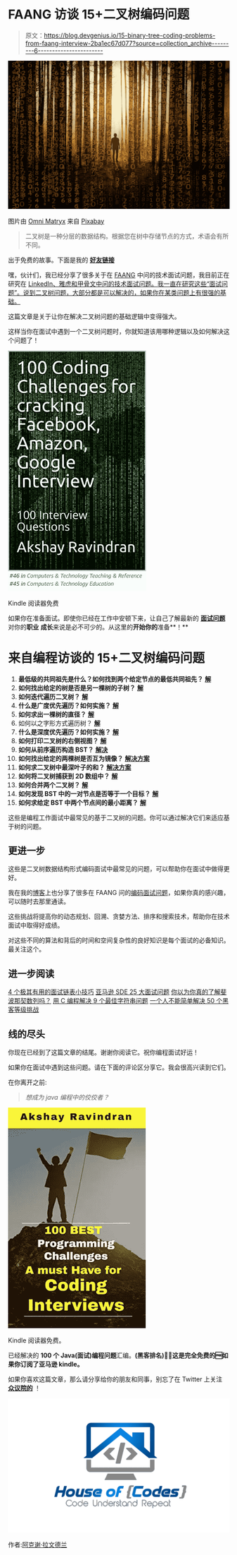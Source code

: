 # FAANG 访谈 15+二叉树编码问题

> 原文：<https://blog.devgenius.io/15-binary-tree-coding-problems-from-faang-interview-2ba1ec67d077?source=collection_archive---------6----------------------->

![](img/c4472ceed0081633a49aa124c380ba46.png)

图片由 [Omni Matryx](https://pixabay.com/users/Matryx-15948447/?utm_source=link-attribution&utm_medium=referral&utm_campaign=image&utm_content=5030250) 来自 [Pixabay](https://pixabay.com/?utm_source=link-attribution&utm_medium=referral&utm_campaign=image&utm_content=5030250)

> 二叉树是一种分层的数据结构。根据您在树中存储节点的方式，术语会有所不同。

出于免费的故事。下面是我的 [**好友链接**](https://medium.com/dev-genius/15-binary-tree-coding-problems-from-faang-interview-2ba1ec67d077?source=friends_link&sk=c2aa9497033c82027751c624d19051a3)

嘿，伙计们，我已经分享了很多关于在 [FAANG](https://medium.com/javarevisited/100-days-to-amazon-day-1-b9e07228f079) 中问的技术面试问题，我目前正在研究在 [LinkedIn、雅虎和甲骨文中问的技术面试问题。我一直在研究这些“面试问题”。说到二叉树问题，大部分都是可以解决的，如果你在某类问题上有很强的基础。](https://medium.com/javarevisited/100-days-to-linkedin-challenge-10d84a92b63f?source=your_stories_page---------------------------)

这篇文章是关于让你在解决二叉树问题的基础逻辑中变得强大。

这样当你在面试中遇到一个二叉树问题时，你就知道该用哪种逻辑以及如何解决这个问题了！

[![](img/c14d0e066db96bbefe7abc6460fcad66.png)](https://www.amazon.com/gp/product/B081969QH5/ref=as_li_tl?ie=UTF8&camp=1789&creative=9325&creativeASIN=B081969QH5&linkCode=as2&tag=houseofcode0c-20&linkId=b31509b40068fd3ba7741cdff726083a)

Kindle 阅读器免费

如果你在准备面试。即使你已经在工作中安顿下来，让自己了解最新的 [**面试问题**](https://codeburst.io/100-coding-interview-questions-for-programmers-b1cf74885fb7) 对你的**职业** **成长**来说是必不可少的。从这里的**开始你的**准备**！**

# 来自编程访谈的 15+二叉树编码问题

1.  **最低级的共同祖先是什么？如何找到两个给定节点的最低共同祖先？** [**解**](https://medium.com/@akshay_ravindran/day-92-lowest-common-ancestor-f83936e7a558?source=your_stories_page---------------------------)
2.  **如何找出给定的树是否是另一棵树的子树？** [**解**](https://medium.com/@akshay_ravindran/day-45-subtree-of-another-tree-b790a93afd07?source=your_stories_page---------------------------)
3.  **如何迭代遍历二叉树？** [**解**](https://medium.com/javarevisited/the-ultimate-guide-to-binary-trees-47112269e6fc)
4.  **什么是广度优先遍历？如何实施？** [**解**](https://medium.com/@akshay_ravindran/day-34-binary-tree-level-order-traversal-c1587bfdb251?source=your_stories_page---------------------------)
5.  **如何求出一棵树的直径？** [**解**](https://medium.com/@akshay_ravindran/100-days-challenge-to-cracking-the-coding-interview-f0a2b81db6a6?source=your_stories_page---------------------------)
6.  如何以之字形方式遍历树？ [**解**](https://medium.com/@akshay_ravindran/day-49-binary-tree-zig-zag-traversal-d07e769805d7?source=your_stories_page---------------------------)
7.  **什么是深度优先遍历？如何实施？** [**解**](https://medium.com/javarevisited/the-ultimate-guide-to-binary-trees-47112269e6fc?source=your_stories_page---------------------------)
8.  **如何打印二叉树的右侧视图？** [**解**](https://medium.com/@akshay_ravindran/day-41-right-side-view-of-binary-tree-c352cda1e8ec?source=your_stories_page---------------------------)
9.  **如何从前序遍历构造 BST？** [**解决**](https://medium.com/@akshay_ravindran/day-97-construct-bst-from-preorder-847f8e9074e5?source=your_stories_page---------------------------)
10.  **如何找出给定的两棵树是否互为镜像？** [**解决方案**](https://medium.com/javarevisited/the-ultimate-guide-to-binary-trees-47112269e6fc?source=your_stories_page---------------------------)
11.  **如何求二叉树中最深叶子的和？** [**解决方案**](https://medium.com/@akshay_ravindran/day-50-deepest-leaves-sum-b9cfb058c226?source=your_stories_page---------------------------)
12.  **如何将二叉树捕获到 2D 数组中？** [**解**](https://medium.com/@akshay_ravindran/day-38-print-binary-tree-e73bd7487899?source=your_stories_page---------------------------)
13.  **如何合并两个二叉树？** [**解**](https://medium.com/@akshay_ravindran/day-36-merge-binary-tree-8f1b228322ab?source=your_stories_page---------------------------)
14.  **如何发现 BST 中的一对节点是否等于一个目标？** [**解**](https://medium.com/@akshay_ravindran/day-29-2sum-input-is-a-bst-909ddfde6eb9?source=your_stories_page---------------------------)
15.  **如何求给定 BST 中两个节点间的最小距离？** [**解**](https://medium.com/@akshay_ravindran/100-days-challenge-to-cracking-the-coding-interview-d898f972f4b1)

这些是编程工作面试中最常见的基于二叉树的问题。你可以通过解决它们来适应基于树的问题。

## 更进一步

这些是二叉树数据结构形式编码面试中最常见的问题，可以帮助你在面试中做得更好。

我在我的[博客](https://medium.com/@akshay_ravindran)上也分享了很多在 FAANG 问的[编码面试问题](https://medium.com/javarevisited/100-days-to-amazon-day-1-b9e07228f079)，如果你真的感兴趣，可以随时去那里通读。

这些挑战将提高你的动态规划、回溯、贪婪方法、排序和搜索技术，帮助你在技术面试中取得好成绩。

对这些不同的算法和背后的时间和空间复杂性的良好知识是每个面试的必备知识。最关注这个。

## 进一步阅读

[4 个极其有用的面试链表小技巧](https://medium.com/javarevisited/4-incredibly-useful-linked-list-tips-for-interview-79d80a29f8fc?source=your_stories_page---------------------------)
[亚马逊 SDE 25 大面试问题](https://medium.com/javarevisited/top-25-amazon-sde-interview-questions-cfe0ef70ba9e?source=your_stories_page---------------------------)
[你以为你真的了解斐波那契数列吗？](https://medium.com/javarevisited/are-you-making-these-fibonacci-number-mistakes-5e3cbedd367e?source=your_stories_page---------------------------)
[用 C 编程解决 9 个最佳字符串问题](https://medium.com/@akshay_ravindran/9-best-strings-problem-solved-using-c-5e2a1d373fc2?source=your_stories_page---------------------------)
[一个人不能简单解决 50 个黑客等级挑战](https://medium.com/javarevisited/top-50-coding-challenges-in-hacker-rank-3d79c181528?source=your_stories_page---------------------------)

## 线的尽头

你现在已经到了这篇文章的结尾。谢谢你阅读它。祝你编程面试好运！

如果你在面试中遇到这些问题。请在下面的评论区分享它。我会很高兴读到它们。

在你离开之前:

> *想成为 java 编程中的佼佼者？*

[![](img/a3e58719b42e39a37c44dcfc2137ce0e.png)](https://www.amazon.in/Solved-Programming-Challenges-Coding-Interviews-ebook/dp/B07S5K4Z32/ref=sr_1_1?keywords=100%20best%20solved%20programming%20challenges&qid=1563392111&s=gateway&sr=8-1&source=post_page---------------------------)

Kindle 阅读器免费。

已经解决的 **100 个 Java(面试)编程问题**汇编。**(黑客排名)🐱‍💻这是完全免费的🆓如果你订阅了亚马逊 kindle。**

如果你喜欢这篇文章，那么请分享给你的朋友和同事，别忘了在 Twitter 上关注 [**众议院的**](https://twitter.com/codes_of) ！

![](img/e3f9bbc6ace4a62e358d5f2b820907ce.png)

作者:[阿克谢·拉文德兰](https://www.linkedin.com/in/akshay-ravindran-096)